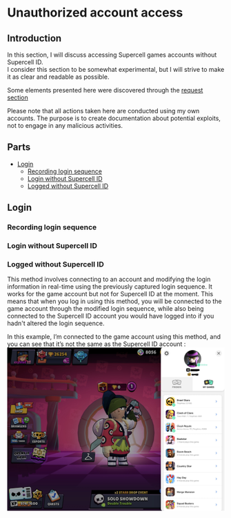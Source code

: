 # Unauthorized account access

## Introduction
In this section, I will discuss accessing Supercell games accounts without Supercell ID.  
I consider this section to be somewhat experimental, but I will strive to make it as clear and readable as possible.  

Some elements presented here were discovered through the [request section](https://github.com/slayy2357/mimi/blob/main/requests/README.md)

Please note that all actions taken here are conducted using my own accounts. The purpose is to create documentation about potential exploits, not to engage in any malicious activities.

## Parts
- [Login](#login)
  - [Recording login sequence](#recording-login-sequence)
  - [Login without Supercell ID](#login-without-supercell-id)
  - [Logged without Supercell ID](#logged-without-supercell-id)

## Login

### Recording login sequence

### Login without Supercell ID

### Logged without Supercell ID
This method involves connecting to an account and modifying the login information in real-time using the previously captured login sequence. It works for the game account but not for Supercell ID at the moment. This means that when you log in using this method, you will be connected to the game account through the modified login sequence, while also being connected to the Supercell ID account you would have logged into if you hadn't altered the login sequence.  

In this example, I’m connected to the game account using this method, and you can see that it’s not the same as the Supercell ID account :
![alt text](https://raw.githubusercontent.com/slayy2357/mimi/refs/heads/main/account-access/pictures/1.png)